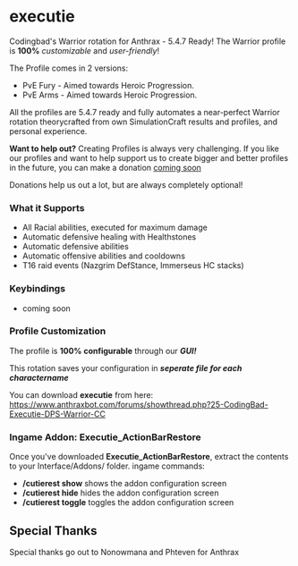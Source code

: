executie
========
Codingbad's Warrior rotation for Anthrax - 5.4.7 Ready!
The Warrior profile is <b>100%</b> <i>customizable</i> and <i>user-friendly</i>!

The Profile comes in 2 versions:

- PvE Fury - Aimed towards Heroic Progression.
- PvE Arms - Aimed towards Heroic Progression.

All the profiles are 5.4.7 ready and fully automates a near-perfect Warrior rotation theorycrafted from own SimulationCraft results and profiles, and personal experience.

**Want to help out?**
Creating Profiles is always very challenging. If you like our profiles and want to help support us to create bigger and better profiles in the future, you can make a donation [coming soon](http://coming.soon)

Donations help us out a lot, but are always completely optional!

### What it Supports
- All Racial abilities, executed for maximum damage
- Automatic defensive healing with Healthstones
- Automatic defensive abilities
- Automatic offensive abilities and cooldowns
- T16 raid events (Nazgrim DefStance, Immerseus HC stacks)

### Keybindings
- coming soon

### Profile Customization
The profile is **100% configurable** through our ***GUI!***

This rotation saves your configuration in ***seperate file for each charactername***

You can download **executie** from here:
https://www.anthraxbot.com/forums/showthread.php?25-CodingBad-Executie-DPS-Warrior-CC


### Ingame Addon: Executie_ActionBarRestore
Once you've downloaded **Executie_ActionBarRestore**, extract the contents to your Interface/Addons/ folder.
ingame commands:
- **/cutierest show** shows the addon configuration screen
- **/cutierest hide** hides the addon configuration screen
- **/cutierest toggle** toggles the addon configuration screen

## Special Thanks
Special thanks go out to Nonowmana and Phteven for Anthrax
